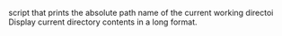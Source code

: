  script that prints the absolute path name of the current working directoi
Display current directory contents in a long format.
